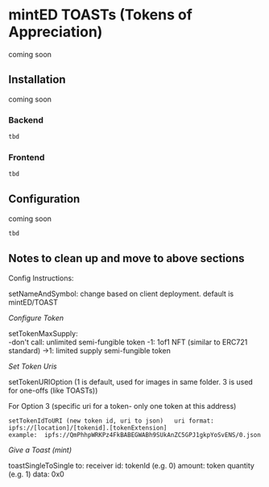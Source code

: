 # mintED TOASTs (Tokens of Appreciation)

coming soon

## Installation

coming soon

### Backend

```sh
tbd
```

### Frontend

```sh
tbd
```

## Configuration

coming soon

```js
tbd
```

## Notes to clean up and move to above sections

Config Instructions:

setNameAndSymbol:  change based on client deployment.  default is mintED/TOAST

*Configure Token*

setTokenMaxSupply:  
-don't call:  unlimited semi-fungible token
-1:  1of1 NFT (similar to ERC721 standard)
->1: limited supply semi-fungible token


*Set Token Uris*

setTokenURIOption (1 is default, used for images in same folder.  3 is used for one-offs (like TOASTs))

For Option 3 (specific uri for a token- only one token at this address)

    setTokenIdToURI (new token id, uri to json)   uri format:  ipfs://[location]/[tokenid].[tokenExtension]
    example:  ipfs://QmPhhpWRKPz4FkBABEGWABh9SUkAnZC5GPJ1gkpYoSvENS/0.json


*Give a Toast (mint)*

toastSingleToSingle
to: receiver
id: tokenId (e.g. 0)
amount: token quantity (e.g. 1)
data: 0x0











